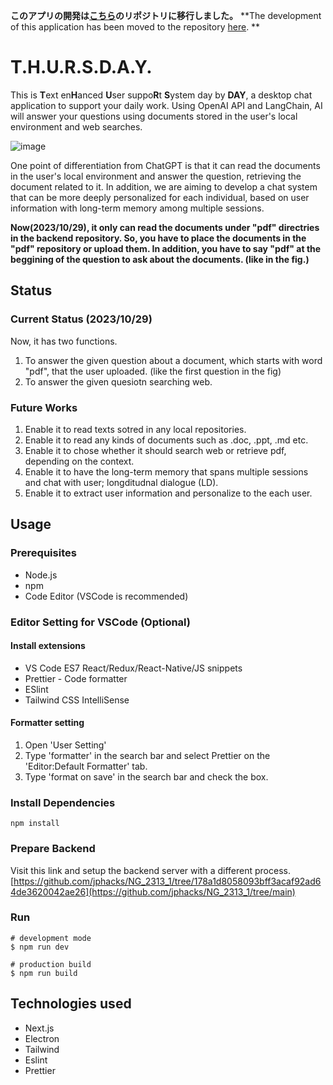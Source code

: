 **このアプリの開発は[こちら](https://github.com/kenkenpa2126/THURSDAY/tree/main)のリポジトリに移行しました。**
**The development of this application has been moved to the repository [here](https://github.com/kenkenpa2126/THURSDAY/tree/main). **



# T.H.U.R.S.D.A.Y.
This is **T**ext en**H**anced **U**ser suppo**R**t **S**ystem day by **DAY**, a desktop chat application to support your daily work. 
Using OpenAI API and LangChain, AI will answer your questions using documents stored in the user's local environment and web searches.

![image](https://github.com/jphacks/NG_2313/assets/50434558/45e9c58c-ce1d-406b-bf87-2e32600f40bd)

One point of differentiation from ChatGPT is that it can read the documents in the user's local environment and answer the question, retrieving the document related to it. 
In addition, we are aiming to develop a chat system that can be more deeply personalized for each individual, based on user information with long-term memory among multiple sessions.

**Now(2023/10/29), it only can read the documents under "pdf" directries in the backend repository. So, you have to place the documents in the "pdf" repository or upload them.
In addition, you have to say "pdf" at the beggining of the question to ask about the documents. (like in the fig.)**

## Status
### Current Status (2023/10/29)
Now, it has two functions.

1. To answer the given question about a document, which starts with word "pdf", that the user uploaded. (like the first question in the fig)
2. To answer the given quesiotn searching web.

### Future Works
1. Enable it to read texts sotred in any local repositories.
2. Enable it to read any kinds of documents such as .doc, .ppt, .md etc.
3. Enable it to chose whether it should search web or retrieve pdf, depending on the context.
4. Enable it to have the long-term memory that spans multiple sessions and chat with user; longditudnal dialogue (LD).
5. Enable it to extract user information and personalize to the each user.

## Usage

### Prerequisites

- Node.js
- npm
- Code Editor (VSCode is recommended)

### Editor Setting for VSCode (Optional)

#### Install extensions

- VS Code ES7 React/Redux/React-Native/JS snippets
- Prettier - Code formatter
- ESlint
- Tailwind CSS IntelliSense

#### Formatter setting

1. Open 'User Setting'
1. Type 'formatter' in the search bar and select Prettier on the 'Editor:Default Formatter' tab.
1. Type 'format on save' in the search bar and check the box.

### Install Dependencies

```
npm install
```

### Prepare Backend
Visit this link and setup the backend server with a different process.
[https://github.com/jphacks/NG_2313_1/tree/178a1d8058093bff3acaf92ad64de3620042ae26](https://github.com/jphacks/NG_2313_1/tree/main)

### Run

```
# development mode
$ npm run dev

# production build
$ npm run build
```

## Technologies used

- Next.js
- Electron
- Tailwind
- Eslint
- Prettier
